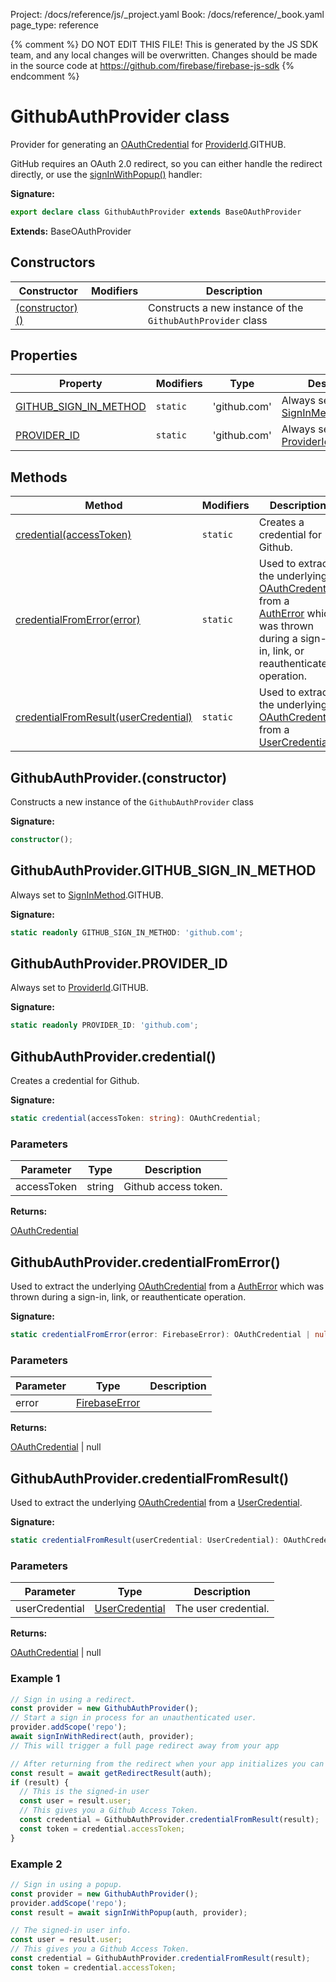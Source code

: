 Project: /docs/reference/js/_project.yaml
Book: /docs/reference/_book.yaml
page_type: reference

{% comment %}
DO NOT EDIT THIS FILE!
This is generated by the JS SDK team, and any local changes will be
overwritten. Changes should be made in the source code at
https://github.com/firebase/firebase-js-sdk
{% endcomment %}

# GithubAuthProvider class
Provider for generating an [OAuthCredential](./auth.oauthcredential.md#oauthcredential_class) for [ProviderId](./auth.md#providerid)<!-- -->.GITHUB.

GitHub requires an OAuth 2.0 redirect, so you can either handle the redirect directly, or use the [signInWithPopup()](./auth.md#signinwithpopup) handler:

<b>Signature:</b>

```typescript
export declare class GithubAuthProvider extends BaseOAuthProvider 
```
<b>Extends:</b> BaseOAuthProvider

## Constructors

|  Constructor | Modifiers | Description |
|  --- | --- | --- |
|  [(constructor)()](./auth.githubauthprovider.md#githubauthproviderconstructor) |  | Constructs a new instance of the <code>GithubAuthProvider</code> class |

## Properties

|  Property | Modifiers | Type | Description |
|  --- | --- | --- | --- |
|  [GITHUB\_SIGN\_IN\_METHOD](./auth.githubauthprovider.md#githubauthprovidergithub_sign_in_method) | <code>static</code> | 'github.com' | Always set to [SignInMethod](./auth.md#signinmethod)<!-- -->.GITHUB. |
|  [PROVIDER\_ID](./auth.githubauthprovider.md#githubauthproviderprovider_id) | <code>static</code> | 'github.com' | Always set to [ProviderId](./auth.md#providerid)<!-- -->.GITHUB. |

## Methods

|  Method | Modifiers | Description |
|  --- | --- | --- |
|  [credential(accessToken)](./auth.githubauthprovider.md#githubauthprovidercredential) | <code>static</code> | Creates a credential for Github. |
|  [credentialFromError(error)](./auth.githubauthprovider.md#githubauthprovidercredentialfromerror) | <code>static</code> | Used to extract the underlying [OAuthCredential](./auth.oauthcredential.md#oauthcredential_class) from a [AuthError](./auth.autherror.md#autherror_interface) which was thrown during a sign-in, link, or reauthenticate operation. |
|  [credentialFromResult(userCredential)](./auth.githubauthprovider.md#githubauthprovidercredentialfromresult) | <code>static</code> | Used to extract the underlying [OAuthCredential](./auth.oauthcredential.md#oauthcredential_class) from a [UserCredential](./auth.usercredential.md#usercredential_interface)<!-- -->. |

## GithubAuthProvider.(constructor)

Constructs a new instance of the `GithubAuthProvider` class

<b>Signature:</b>

```typescript
constructor();
```

## GithubAuthProvider.GITHUB\_SIGN\_IN\_METHOD

Always set to [SignInMethod](./auth.md#signinmethod)<!-- -->.GITHUB.

<b>Signature:</b>

```typescript
static readonly GITHUB_SIGN_IN_METHOD: 'github.com';
```

## GithubAuthProvider.PROVIDER\_ID

Always set to [ProviderId](./auth.md#providerid)<!-- -->.GITHUB.

<b>Signature:</b>

```typescript
static readonly PROVIDER_ID: 'github.com';
```

## GithubAuthProvider.credential()

Creates a credential for Github.

<b>Signature:</b>

```typescript
static credential(accessToken: string): OAuthCredential;
```

### Parameters

|  Parameter | Type | Description |
|  --- | --- | --- |
|  accessToken | string | Github access token. |

<b>Returns:</b>

[OAuthCredential](./auth.oauthcredential.md#oauthcredential_class)

## GithubAuthProvider.credentialFromError()

Used to extract the underlying [OAuthCredential](./auth.oauthcredential.md#oauthcredential_class) from a [AuthError](./auth.autherror.md#autherror_interface) which was thrown during a sign-in, link, or reauthenticate operation.

<b>Signature:</b>

```typescript
static credentialFromError(error: FirebaseError): OAuthCredential | null;
```

### Parameters

|  Parameter | Type | Description |
|  --- | --- | --- |
|  error | [FirebaseError](./util.firebaseerror.md#firebaseerror_class) |  |

<b>Returns:</b>

[OAuthCredential](./auth.oauthcredential.md#oauthcredential_class) \| null

## GithubAuthProvider.credentialFromResult()

Used to extract the underlying [OAuthCredential](./auth.oauthcredential.md#oauthcredential_class) from a [UserCredential](./auth.usercredential.md#usercredential_interface)<!-- -->.

<b>Signature:</b>

```typescript
static credentialFromResult(userCredential: UserCredential): OAuthCredential | null;
```

### Parameters

|  Parameter | Type | Description |
|  --- | --- | --- |
|  userCredential | [UserCredential](./auth.usercredential.md#usercredential_interface) | The user credential. |

<b>Returns:</b>

[OAuthCredential](./auth.oauthcredential.md#oauthcredential_class) \| null

### Example 1


```javascript
// Sign in using a redirect.
const provider = new GithubAuthProvider();
// Start a sign in process for an unauthenticated user.
provider.addScope('repo');
await signInWithRedirect(auth, provider);
// This will trigger a full page redirect away from your app

// After returning from the redirect when your app initializes you can obtain the result
const result = await getRedirectResult(auth);
if (result) {
  // This is the signed-in user
  const user = result.user;
  // This gives you a Github Access Token.
  const credential = GithubAuthProvider.credentialFromResult(result);
  const token = credential.accessToken;
}

```

### Example 2


```javascript
// Sign in using a popup.
const provider = new GithubAuthProvider();
provider.addScope('repo');
const result = await signInWithPopup(auth, provider);

// The signed-in user info.
const user = result.user;
// This gives you a Github Access Token.
const credential = GithubAuthProvider.credentialFromResult(result);
const token = credential.accessToken;

```

